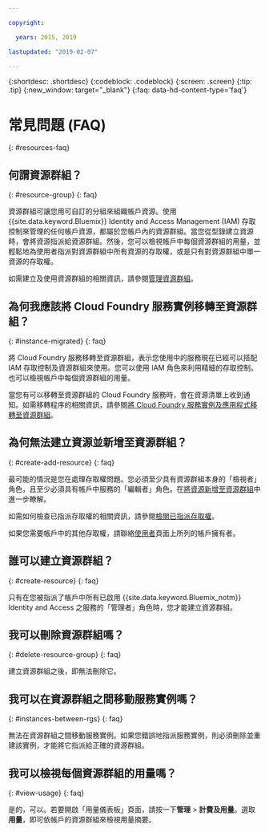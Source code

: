 ```yaml
---

copyright:

  years: 2015, 2019

lastupdated: "2019-02-07"

---
```



{:shortdesc: .shortdesc}
{:codeblock: .codeblock}
{:screen: .screen}
{:tip: .tip}
{:new_window: target="_blank"}
{:faq: data-hd-content-type='faq'}


# 常見問題 (FAQ)
{: #resources-faq}

## 何謂資源群組？
{: #resource-group}
{: faq}

資源群組可讓您用可自訂的分組來組織帳戶資源。使用 {{site.data.keyword.Bluemix}} Identity and Access Management (IAM) 存取控制來管理的任何帳戶資源，都屬於您帳戶內的資源群組。當您從型錄建立資源時，會將資源指派給資源群組。然後，您可以檢視帳戶中每個資源群組的用量，並輕鬆地為使用者指派對資源群組中所有資源的存取權，或是只有對資源群組中單一資源的存取權。

如需建立及使用資源群組的相關資訊，請參閱[管理資源群組](/docs/resources/resourcegroups.html#rgs)。  

## 為何我應該將 Cloud Foundry 服務實例移轉至資源群組？
{: #instance-migrated}
{: faq}

將 Cloud Foundry 服務移轉至資源群組，表示您使用中的服務現在已經可以搭配 IAM 存取控制及資源群組來使用。您可以使用 IAM 角色來利用精細的存取控制。也可以檢視帳戶中每個資源群組的用量。 

當您有可以移轉至資源群組的 Cloud Foundry 服務時，會在資源清單上收到通知。如需移轉程序的相關資訊，請參閱[將 Cloud Foundry 服務實例及應用程式移轉至資源群組](/docs/resources/instance_migration.html#migrate)。

## 為何無法建立資源並新增至資源群組？
{: #create-add-resource}
{: faq}

最可能的情況是您在處理存取權問題。您必須至少具有資源群組本身的「檢視者」角色，且至少必須具有帳戶中服務的「編輯者」角色。在[將資源新增至資源群組](/docs/resources/resourcegroups.html#adding-resources-to-a-resource-group)中進一步瞭解。

如需如何檢查已指派存取權的相關資訊，請參閱[檢閱已指派存取權](/docs/iam/mngiam.html#reviewing-your-assigned-access)。

如果您需要帳戶中的其他存取權，請聯絡[使用者](https://{DomainName}/iam#/users)頁面上所列的帳戶擁有者。 

## 誰可以建立資源群組？
{: #create-resource}
{: faq}

只有在您被指派了帳戶中所有已啟用 {{site.data.keyword.Bluemix_notm}} Identity and Access 之服務的「管理者」角色時，您才能建立資源群組。

## 我可以刪除資源群組嗎？
{: #delete-resource-group}
{: faq}

建立資源群組之後，即無法刪除它。

## 我可以在資源群組之間移動服務實例嗎？
{: #instances-between-rgs}
{: faq}

無法在資源群組之間移動服務實例。如果您錯誤地指派服務實例，則必須刪除並重建該實例，才能將它指派給正確的資源群組。  

## 我可以檢視每個資源群組的用量嗎？
{: #view-usage}
{: faq}

是的，可以。若要開啟「用量儀表板」頁面，請按一下**管理** &gt; **計費及用量**。選取**用量**，即可依帳戶的資源群組來檢視用量摘要。 
